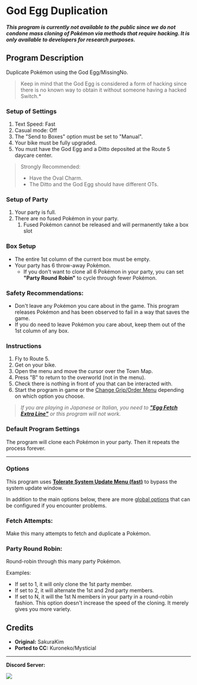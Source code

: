 # God Egg Duplication

***This program is currently not available to the public since we do not condone mass cloning of Pokémon via methods that require hacking. It is only available to developers for research purposes.***

## Program Description

Duplicate Pokémon using the God Egg/MissingNo.

> Keep in mind that the God Egg is considered a form of hacking since there is no known way to obtain it without someone having a hacked Switch.*


### Setup of Settings

1. Text Speed: Fast
2. Casual mode: Off
3. The "Send to Boxes" option must be set to "Manual".
4. Your bike must be fully upgraded.
5. You must have the God Egg and a Ditto deposited at the Route 5 daycare center.

> Strongly Recommended:
> - Have the Oval Charm.
> - The Ditto and the God Egg should have different OTs.

### Setup of Party

1. Your party is full.
2. There are no fused Pokémon in your party.
   1. Fused Pokémon cannot be released and will permanently take a box slot

### Box Setup

- The entire 1st column of the current box must be empty.
- Your party has 6 throw-away Pokémon.
   - If you don't want to clone all 6 Pokémon in your party, you can set **"Party Round Robin"** to cycle through fewer Pokémon.

### Safety Recommendations:
- Don't leave any Pokémon you care about in the game. This program releases Pokémon and has been observed to fail in a way that saves the game.
- If you do need to leave Pokémon you care about, keep them out of the 1st column of any box.

### Instructions

1. Fly to Route 5.
2. Get on your bike.
3. Open the menu and move the cursor over the Town Map.
4. Press "B" to return to the overworld (not in the menu).
5. Check there is nothing in front of you that can be interacted with.
6. Start the program in game or the [Change Grip/Order Menu](https://github.com/PokemonAutomation/Microcontroller/blob/master/Wiki/Programs/NintendoSwitch/ChangeGripOrderMenu.md) depending on which option you choose.

> *If you are playing in Japanese or Italian, you need to [**"Egg Fetch Extra Line"**](PokemonSettings.md#egg-fetch-extra-line) or this program will not work.*

### Default Program Settings

The program will clone each Pokémon in your party. Then it repeats the process forever.

***

### Options

This program uses [**Tolerate System Update Menu (fast)**](/Wiki/Programs/NintendoSwitch/FrameworkSettings.md#tolerate-system-update-menu-fast) to bypass the system update window.

In addition to the main options below, there are more [global options](PokemonSettings.md) that can be configured if you encounter problems.

### Fetch Attempts:

Make this many attempts to fetch and duplicate a Pokémon.

### Party Round Robin:

Round-robin through this many party Pokémon.

Examples:
- If set to 1, it will only clone the 1st party member.
- If set to 2, it will alternate the 1st and 2nd party members.
- If set to N, it will the 1st N members in your party in a round-robin fashion.
This option doesn't increase the speed of the cloning. It merely gives you more variety.


## Credits

- **Original:** SakuraKim
- **Ported to CC:** Kuroneko/Mysticial


<hr>

**Discord Server:** 

[<img src="https://canary.discordapp.com/api/guilds/695809740428673034/widget.png?style=banner2">](https://discord.gg/cQ4gWxN)

